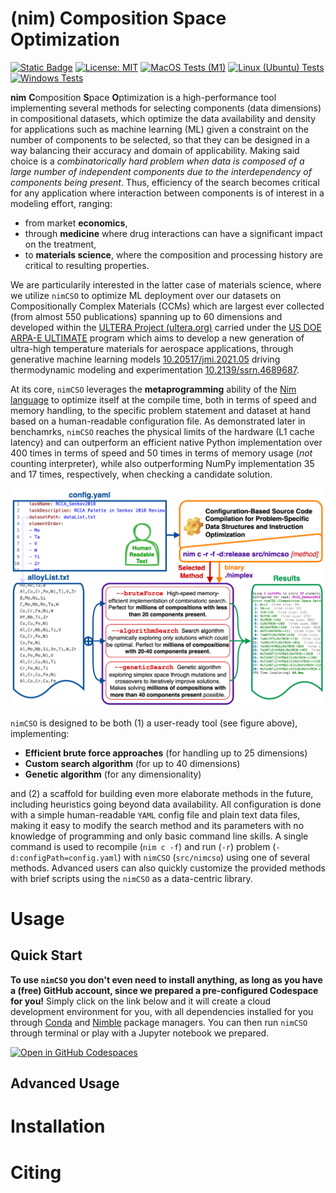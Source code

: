 # (nim) Composition Space Optimization

[![Static Badge](https://img.shields.io/badge/API-Documentation-e?logo=bookstack&logoColor=white&link=https%3A%2F%2Famkrajewski.github.io%2Fnimcso%2F)](https://nimcso.phaseslab.org)
[![License: MIT](https://img.shields.io/badge/License-MIT-yellow.svg)](https://opensource.org/licenses/MIT)
[![MacOS Tests (M1)](https://github.com/amkrajewski/nimCSO/actions/workflows/testingOnPush_Apple.yaml/badge.svg)](https://github.com/amkrajewski/nimCSO/actions/workflows/testingOnPush_Apple.yaml)
[![Linux (Ubuntu) Tests](https://github.com/amkrajewski/nimCSO/actions/workflows/testingOnPush_Linux.yaml/badge.svg)](https://github.com/amkrajewski/nimCSO/actions/workflows/testingOnPush_Linux.yaml)
[![Windows Tests](https://github.com/amkrajewski/nimCSO/actions/workflows/testingOnPush_Windows.yaml/badge.svg)](https://github.com/amkrajewski/nimCSO/actions/workflows/testingOnPush_Windows.yaml)

**nim** **C**omposition **S**pace **O**ptimization is a high-performance tool implementing several methods for selecting components (data dimensions) in compositional datasets, which 
optimize the data availability and density for applications such as machine learning (ML) given a constraint on the number of components to be selected, so that they can be designed in a way balancing their accuracy and domain of applicability. Making said choice is a *combinatorically hard 
problem when data is composed of a large number of independent components due to the interdependency of components being present*. Thus, efficiency of the search becomes critical for any
application where interaction between components is of interest in a modeling effort, ranging:
- from market **economics**,
- through **medicine** where drug interactions can have a significant impact on the treatment, 
- to **materials science**, where the composition and processing history are critical to resulting properties.

We are particularily interested in the latter case of materials science, where we utilize `nimCSO` to optimize ML deployment over our datasets on Compositionally Complex Materials (CCMs) 
which are largest ever collected (from almost 550 publications) spanning up to 60 dimensions and developed within the [ULTERA Project (ultera.org)](https://ultera.org) carried under the 
[US DOE ARPA-E ULTIMATE](https://arpa-e.energy.gov/?q=arpa-e-programs/ultimate) program which aims to develop 
a new generation of ultra-high temperature materials for aerospace applications, through generative machine learning models [10.20517/jmi.2021.05](https://doi.org/10.20517/jmi.2021.05)
driving thermodynamic modeling and experimentation [10.2139/ssrn.4689687](https://dx.doi.org/10.2139/ssrn.4689687).

At its core, `nimCSO` leverages the **metaprogramming** ability of the [Nim language](https://nim-lang.org) to optimize itself at the compile time, both in terms of speed and memory handling, 
to the specific problem statement and dataset at hand based on a human-readable configuration file. As demonstrated later in benchamrks, `nimCSO` reaches the physical limits of the hardware 
(L1 cache latency) and can outperform an efficient native Python implementation over 400 times in terms of speed and 50 times in terms of memory usage (*not* counting interpreter), while 
also outperforming NumPy implementation 35 and 17 times, respectively, when checking a candidate solution.

![Main nimCSO figure](paper/assets/nimCSO_mainFigure.png)

`nimCSO` is designed to be both (1) a user-ready tool (see figure above), implementing:
- **Efficient brute force approaches** (for handling up to 25 dimensions)
- **Custom search algorithm** (for up to 40 dimensions)
- **Genetic algorithm** (for any dimensionality)

and (2) a scaffold for building even more elaborate methods in the future, including heuristics going beyond 
data availability. All configuration is done with a simple human-readable `YAML` config file and plain text data files, making it easy to modify the search method and its parameters with 
no knowledge of programming and only basic command line skills. A single command is used to recompile (`nim c -f`) and run (`-r`) problem (`-d:configPath=config.yaml`) with `nimCSO` 
(`src/nimcso`) using one of several methods. Advanced users can also quickly customize the provided methods with brief scripts using the `nimCSO` as a data-centric library.

# Usage
## Quick Start

**To use `nimCSO` you don't even need to install anything, as long as you have a (free) GitHub account, since we prepared a pre-configured Codespace for you!** Simply click on the link below and it will create a cloud development environment for you, with all dependencies installed for you through [Conda](https://docs.conda.io/en/latest/) and [Nimble](https://github.com/nim-lang/nimble) package managers. You can then run `nimCSO` through terminal or play with a Jupyter notebook we prepared.

[![Open in GitHub Codespaces](https://github.com/codespaces/badge.svg)](https://codespaces.new/amkrajewski/nimCSO?quickstart=1)


## Advanced Usage


# Installation


# Citing